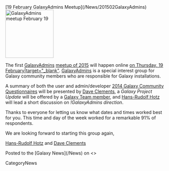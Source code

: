 <div class='newsItemHeader'>[19 February GalaxyAdmins Meetup](/News/201502GalaxyAdmins)</div>

<div class='left'><a href='/Community/GalaxyAdmins/Meetups/2015_02_19/'><img src='/Images/Logos/GalaxyAdmins.png' alt='GalaxyAdmins meetup February 19' width="150" /></a></div>

The first [GalaxyAdmins](/Community/GalaxyAdmins) [meetup of 2015](/Community/GalaxyAdmins/Meetups/2015_02_19) will happen online [on Thursday, 19 February|target="_blank"](http://bit.ly/1yZJSkN).  [GalaxyAdmins](/Community/GalaxyAdmins) is a special interest group for Galaxy community members who are responsible for Galaxy installations.

A summary of both the user and admin/developer [2014 Galaxy Community Questionnaires](/News/2014Questionnaire) will be presented by [Dave Clements](/DaveClements), a *Galaxy Project Update* will be offered by a [Galaxy Team member](/GalaxyTeam), and   [Hans-Rudolf Hotz](/HansrudolfHotz) will lead a short discussion on *!GalaxyAdmins direction*.

Thanks to everyone for letting us know what dates and times worked best for you.  This time and day of the week worked for a remarkable 91% of respondents.

We are looking forward to starting this group again,

[Hans-Rudolf Hotz](/HansrudolfHotz) and [Dave Clements](/DaveClements)

<div class='newsItemFooter'>Posted to the [Galaxy News](/News) on <<Date(2015-01-28T23:46:33Z)>></div>

CategoryNews
